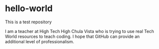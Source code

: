 # hello-world
This is a test repository

I am a teacher at High Tech High Chula Vista who is trying to use real Tech World resources to teach coding. I hope that GitHub can provide an additional level of professionalism.
